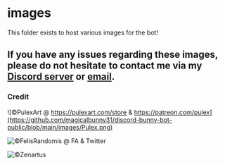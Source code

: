 # images

This folder exists to host various images for the bot!

If you have any issues regarding these images, please do not hesitate to contact me via my [Discord server](https://discord.gg/5cE7AjX) or [email](mailto:dzeiun@googlemail.com).
---

### Credit
![©PulexArt @ https://pulexart.com/store & https://patreon.com/pulex](https://github.com/magicalbunny31/discord-bunny-bot-public/blob/main/images/Pulex.png)

![©FelisRandomis @ FA & Twitter](https://github.com/magicalbunny31/discord-bunny-bot-public/blob/main/images/FelisRandomis.png)

![©Zenartus](https://github.com/magicalbunny31/discord-bunny-bot-public/blob/main/images/Zenartus.png)